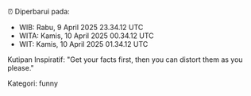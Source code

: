 ⏰ Diperbarui pada:
- WIB: Rabu, 9 April 2025 23.34.12 UTC
- WITA: Kamis, 10 April 2025 00.34.12 UTC
- WIT: Kamis, 10 April 2025 01.34.12 UTC

Kutipan Inspiratif:
"Get your facts first, then you can distort them as you please."


Kategori: funny

